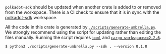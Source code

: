 `polkadot-sdk` should be updated when another crate is added to or removed from the workspace. There is a CI check to ensure that it is in sync with the [polkadot-sdk](https://github.com/paritytech/polkadot-sdk) workspace.​

All the code in this crate is generated by [`./scripts/generate-umbrella.py`](../scripts/generate-umbrella.py). We strongly recommend using the script for updating rather than editing the files manually. Running the script requires [`toml`](https://pypi.org/project/toml/) and [`cargo-workspace>=2.2.6`](https://pypi.org/project/cargo-workspace/).​
​
```shell​
$ python3 ./scripts/generate-umbrella.py --sdk . --version 0.1.0​
```
